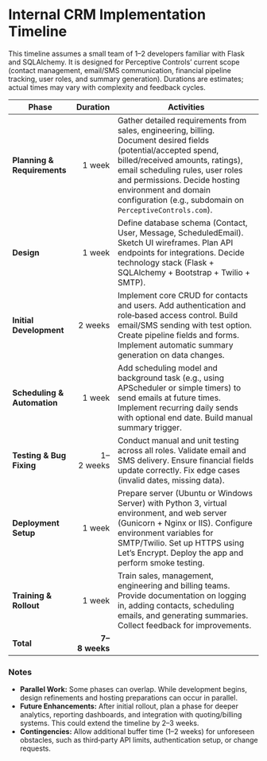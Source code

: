 # Internal CRM Implementation Timeline

This timeline assumes a small team of 1–2 developers familiar with Flask and SQLAlchemy.  It is designed for Perceptive Controls’ current scope (contact management, email/SMS communication, financial pipeline tracking, user roles, and summary generation).  Durations are estimates; actual times may vary with complexity and feedback cycles.

| Phase                     | Duration    | Activities |
|---------------------------|------------:|-----------|
| **Planning & Requirements** | 1 week     | Gather detailed requirements from sales, engineering, billing.  Document desired fields (potential/accepted spend, billed/received amounts, ratings), email scheduling rules, user roles and permissions.  Decide hosting environment and domain configuration (e.g., subdomain on `PerceptiveControls.com`). |
| **Design**                | 1 week      | Define database schema (Contact, User, Message, ScheduledEmail).  Sketch UI wireframes.  Plan API endpoints for integrations.  Decide technology stack (Flask + SQLAlchemy + Bootstrap + Twilio + SMTP). |
| **Initial Development**   | 2 weeks     | Implement core CRUD for contacts and users.  Add authentication and role‑based access control.  Build email/SMS sending with test option.  Create pipeline fields and forms.  Implement automatic summary generation on data changes. |
| **Scheduling & Automation** | 1 week      | Add scheduling model and background task (e.g., using APScheduler or simple timers) to send emails at future times.  Implement recurring daily sends with optional end date.  Build manual summary trigger. |
| **Testing & Bug Fixing**  | 1–2 weeks   | Conduct manual and unit testing across all roles.  Validate email and SMS delivery.  Ensure financial fields update correctly.  Fix edge cases (invalid dates, missing data). |
| **Deployment Setup**      | 1 week      | Prepare server (Ubuntu or Windows Server) with Python 3, virtual environment, and web server (Gunicorn + Nginx or IIS).  Configure environment variables for SMTP/Twilio.  Set up HTTPS using Let’s Encrypt.  Deploy the app and perform smoke testing. |
| **Training & Rollout**    | 1 week      | Train sales, management, engineering and billing teams.  Provide documentation on logging in, adding contacts, scheduling emails, and generating summaries.  Collect feedback for improvements. |
| **Total**                 | **7–8 weeks** | |

### Notes

* **Parallel Work:** Some phases can overlap.  While development begins, design refinements and hosting preparations can occur in parallel.
* **Future Enhancements:** After initial rollout, plan a phase for deeper analytics, reporting dashboards, and integration with quoting/billing systems.  This could extend the timeline by 2–3 weeks.
* **Contingencies:** Allow additional buffer time (1–2 weeks) for unforeseen obstacles, such as third‑party API limits, authentication setup, or change requests.
